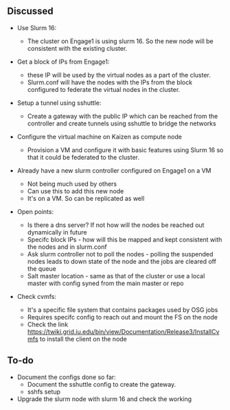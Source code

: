 
## Discussed ##

* Use Slurm 16:
	* The cluster on Engage1 is using slurm 16. So the new node will be consistent with the existing cluster.
	
* Get a block of IPs from Engage1:
	* these IP will be used by the virtual nodes as a part of the cluster.
	* Slurm.conf will have the nodes with the IPs from the block configured to federate the virtual nodes in the cluster.
	
* Setup a tunnel using sshuttle:
	* Create a gateway with the public IP which can be reached from the controller and create tunnels using sshuttle to bridge the networks

* Configure the virtual machine on Kaizen as compute node
	* Provision a VM and configure it with basic features using Slurm 16 so that it could be federated to the cluster.

* Already have a new slurm controller configured on Engage1 on a VM
	* Not being much used by others
	* Can use this to add this new node
	* It's on a VM. So can be replicated as well
	
* Open points:
	* Is there a dns server? If not how will the nodes be reached out dynamically in future
	* Specifc block IPs - how will this be mapped and kept consistent with the nodes and in slurm.conf
	* Ask slurm controller not to poll the nodes - polling the suspended nodes leads to down state of the node and the jobs are cleared off the queue
	* Salt master location - same as that of the cluster or use a local master with config syned from the main master or repo

* Check cvmfs:
	* It's a specific file system that contains packages used by OSG jobs 
	* Requires specifc config to reach out and mount the FS on the node
	* Check the link https://twiki.grid.iu.edu/bin/view/Documentation/Release3/InstallCvmfs to install the client on the node

## To-do ##

* Document the configs done so far:
	* Document the sshuttle config to create the gateway.
	* sshfs setup
* Upgrade the slurm node with slurm 16 and check the working